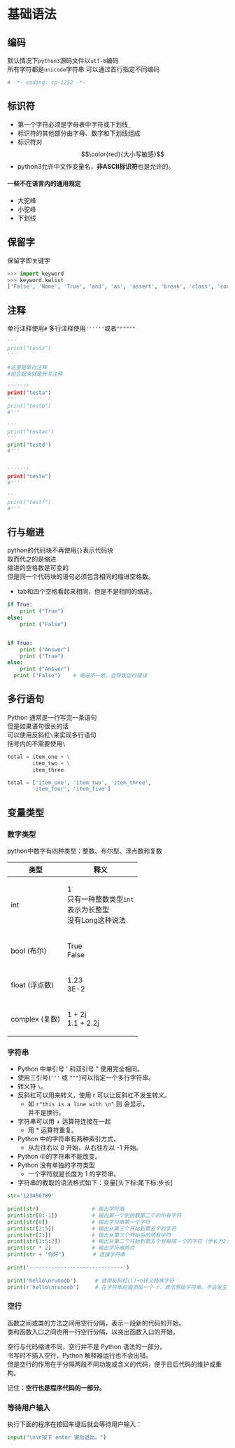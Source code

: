 # 基础语法

## 编码

默认情况下`python3`源码文件以`utf-8`编码\
所有字符都是`unicode`字符串 可以通过首行指定不同编码

```python
# -*- coding: cp-1252 -*-
```

## 标识符

* 第一个字符必须是字母表中字符或下划线`_`
* 标识符的其他部分由字母、数字和下划线组成
* 标识符对$$\color{red}{大小写敏感}$$
* python3允许中文作变量名，**非ASCII标识符**也是允许的。

#### 一些不在语言内的通用规定

* 大驼峰
* 小驼峰
* 下划线

## 保留字

保留字即关键字

```py
>>> import keyword
>>> keyword.kwlist
['False', 'None', 'True', 'and', 'as', 'assert', 'break', 'class', 'continue', 'def', 'del', 'elif', 'else', 'except', 'finally', 'for', 'from', 'global', 'if', 'import', 'in', 'is', 'lambda', 'nonlocal', 'not', 'or', 'pass', 'raise', 'return', 'try', 'while', 'with', 'yield']
```

## 注释

单行注释使用`#` 多行注释使用`''''''`或者`""""""`

```python
'''
print("testz")
'''

#这里是单行注释
#组合起来就是开关注释

'''''''
print("testa")
'''
print("testb")
#'''

'''
print("testac")
'''
print("testd")
#'''


'''''''
print("teste")
#'''

'''
print("testf")
#'''
```

## 行与缩进

python的代码块不再使用`{}`表示代码块\
取而代之的是缩进\
缩进的空格数是可变的\
但是同一个代码块的语句必须包含相同的缩进空格数。

* tab和四个空格看起来相同，但是不是相同的缩进。

```py
if True:
    print ("True")
else:
    print ("False")


if True:
    print ("Answer")
    print ("True")
else:
    print ("Answer")
  print ("False")    # 缩进不一致，会导致运行错误
```

## 多行语句

Python 通常是一行写完一条语句\
但是如果语句很长的话\
可以使用反斜杠`\`来实现多行语句\
括号内的不需要使用`\`

```py
total = item_one + \
        item_two + \
        item_three

total = ['item_one', 'item_two', 'item_three',
        'item_four', 'item_five']
```

## 变量类型

### 数字类型

python中数字有四种类型：整数、布尔型、浮点数和复数

| 类型           | 释义                                                           |
| ------------ | ------------------------------------------------------------ |
| int          | <p>1<br>只有一种整数类型<code>int</code><br>表示为长整型<br>没有Long这种说法</p> |
| bool (布尔)    | <p>True<br>False</p>                                         |
| float (浮点数)  | <p>1.23<br>3E-2</p>                                          |
| complex (复数) | <p>1 + 2j<br>1.1 + 2.2j</p>                                  |

### 字符串

* Python 中单引号 ' 和双引号 " 使用完全相同。
* 使用三引号(`'''` 或 `"""`)可以指定一个多行字符串。
* 转义符 `\`。
* 反斜杠可以用来转义，使用 r 可以让反斜杠不发生转义。
  * 如 `r"this is a line with \n"` 则  会显示，\
    并不是换行。
* 字符串可以用 + 运算符连接在一起
  * 用 \* 运算符重复。
* Python 中的字符串有两种索引方式，
  * 从左往右以 0 开始，从右往左以 -1 开始。
* Python 中的字符串不能改变。
* Python 没有单独的字符类型
  * 一个字符就是长度为 1 的字符串。
* 字符串的截取的语法格式如下：变量\[头下标:尾下标:步长]

```python
str='123456789'
 
print(str)                 # 输出字符串
print(str[0:-1])           # 输出第一个到倒数第二个的所有字符
print(str[0])              # 输出字符串第一个字符
print(str[2:5])            # 输出从第三个开始到第五个的字符
print(str[2:])             # 输出从第三个开始后的所有字符
print(str[1:5:2])          # 输出从第二个开始到第五个且每隔一个的字符（步长为2）
print(str * 2)             # 输出字符串两次
print(str + '你好')         # 连接字符串
 
print('------------------------------')
 
print('hello\nrunoob')      # 使用反斜杠(\)+n转义特殊字符
print(r'hello\nrunoob')     # 在字符串前面添加一个 r，表示原始字符串，不会发生转义
```


### 空行
函数之间或类的方法之间用空行分隔，表示一段新的代码的开始。  
类和函数入口之间也用一行空行分隔，以突出函数入口的开始。

空行与代码缩进不同，空行并不是 Python 语法的一部分。  
书写时不插入空行，Python 解释器运行也不会出错。   
但是空行的作用在于分隔两段不同功能或含义的代码，便于日后代码的维护或重构。    

记住：**空行也是程序代码的一部分。**

### 等待用户输入
执行下面的程序在按回车键后就会等待用户输入：

```python
input("\n\n按下 enter 键后退出。")
```